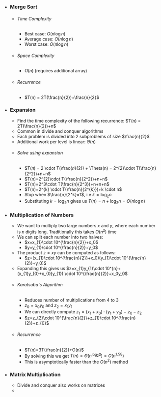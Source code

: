 
- ### Merge Sort
	- ###### Time Complexity
		- Best case: $O(n \log n)$
		- Average case: $O(n \log n)$
		- Worst case: $O(n \log n)$
	- ###### Space Complexity
		- $O(n)$ (requires additional array)
	- ###### Recurrence
		- $T(n) = 2T(\frac{n}{2})+\frac{n}{2}$

- ### Expansion
	- Find the time complexity of the following recurrence: $T(n) = 2T(\frac{n}{2})+n$
	- Common in divide and conquer algorithms
	- Each problem is divided into 2 subproblems of size $\frac{n}{2}$
	- Additional work per level is linear: $\Theta(n)$
	- ###### Solve using expansion
		- $𝑇(𝑛) = 2 \cdot 𝑇(\frac{𝑛}{2}) + \Theta(n) = 2^{2}\cdot T(\frac{n}{2^2})+n+n$
		- $T(n)=2^{2}\cdot T(\frac{n}{2^2})+n+n$
		- $T(n)=2^3\cdot T(\frac{n}{2^3})+n+n+n$
		- $T(n)=2^{k} \cdot T(\frac{n}{2^{k}})+k \cdot n$
		- Stop when $\frac{n}{2^k}=1$, i.e $k=\log_2 n$
		- Substituting $k=\log_2 n$ gives us $T(n)=n+\log_2 n=O(n\log n)$

- ### Multiplication of Numbers
	- We want to multiply two large numbers $x$ and $y$, where each number is $n$ digits long. Traditionally this takes $O(n^2)$ time
	- We can split each number into two halves: 
		- $x=x_{1}\cdot 10^{\frac{n}{2}}+x_0$
		- $y=y_{1}\cdot 10^{\frac{n}{2}}+y_0$
	- The product $z=xy$ can be computed as follows:
		- $z=(x_{1}\cdot 10^{\frac{n}{2}}+x_0)(y_{1}\cdot 10^{\frac{n}{2}}+y_0)$
	- Expanding this gives us $z=x_{1}y_{1}\cdot 10^{n}+(x_{1}y_{0}+x_{0}y_{1}) \cdot 10^{\frac{n}{2}}+x_0y_0$
	- ###### Karatsuba's Algorithm
		- Reduces number of multiplications from 4 to 3
		- $z_{0}=x_{0}y_{0}$ and $z_{2}=x_{1}y_{1}$
		- We can directly compute $z_1=(x_1+x_0)\cdot (y_1+y_{0})-z_{0}-z_{2}$
		- $z=z_{2}\cdot 10^{\frac{n}{2}}+z_{1}\cdot 10^{\frac{n}{2}}+z_{0}$
	- ###### Recurrence
		- $T(n)=3T(\frac{n}{2})+O(n)$
		- By solving this we get $T(n)=\Theta(n^{\log_{2}3})=O(n^{1.58})$
		- This is asymptotically faster than the $O(n^2)$ method

- ### Matrix Multiplication
	- Divide and conquer also works on matrices
	- 